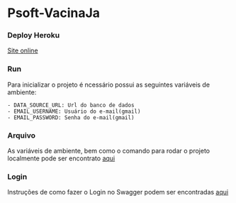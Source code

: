 # Psoft-VacinaJa

### Deploy Heroku
[Site online](https://vacinasja.herokuapp.com/swagger-ui.html)

### Run
Para inicializar o projeto é ncessário possui as seguintes variáveis de ambiente:

    - DATA_SOURCE_URL: Url do banco de dados
    - EMAIL_USERNAME: Usuário do e-mail(gmail)
    - EMAIL_PASSWORD: Senha do e-mail(gmail)
    
### Arquivo 

As variáveis de ambiente, bem como o comando para rodar o projeto localmente pode ser 
encontrato [aqui](https://docs.google.com/document/d/1xwbYgWADeb7WVROgZUWO6bgKi2PjqgkSYsVL_momswk/edit) 

### Login

Instruções de como fazer o Login no Swagger podem ser encontradas [aqui](https://docs.google.com/document/d/1xPfNmVkwWG5_OU1A7nn9Wz2YMh3FM-ethzcYlKAuQl8/edit?usp=sharing)
